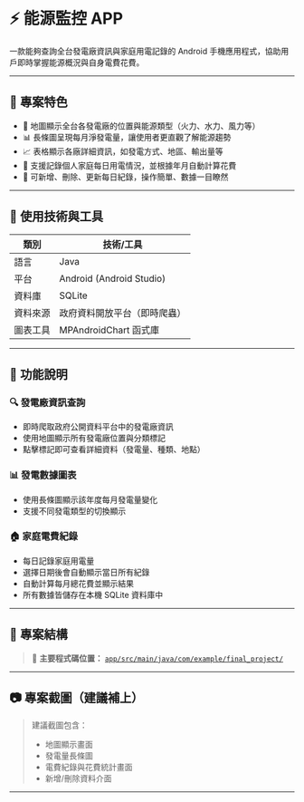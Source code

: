 # ⚡️ 能源監控 APP

一款能夠查詢全台發電廠資訊與家庭用電記錄的 Android 手機應用程式，協助用戶即時掌握能源概況與自身電費花費。

---

## 📌 專案特色
- 📍 地圖顯示全台各發電廠的位置與能源類型（火力、水力、風力等）
- 📊 長條圖呈現每月淨發電量，讓使用者更直觀了解能源趨勢
- 📈 表格顯示各廠詳細資訊，如發電方式、地區、輸出量等
- 🧾 支援記錄個人家庭每日用電情況，並根據年月自動計算花費
- 🔄 可新增、刪除、更新每日紀錄，操作簡單、數據一目瞭然

---

## 🔧 使用技術與工具

| 類別     | 技術/工具                |
|----------|---------------------------|
| 語言     | Java                      |
| 平台     | Android (Android Studio)  |
| 資料庫   | SQLite                    |
| 資料來源 | 政府資料開放平台（即時爬蟲） |
| 圖表工具 | MPAndroidChart 函式庫      |

---

## 🚀 功能說明

### 🔍 發電廠資訊查詢
- 即時爬取政府公開資料平台中的發電廠資訊
- 使用地圖顯示所有發電廠位置與分類標記
- 點擊標記即可查看詳細資料（發電量、種類、地點）

### 📊 發電數據圖表
- 使用長條圖顯示該年度每月發電量變化
- 支援不同發電類型的切換顯示

### 🏠 家庭電費紀錄
- 每日記錄家庭用電量
- 選擇日期後會自動顯示當日所有紀錄
- 自動計算每月總花費並顯示結果
- 所有數據皆儲存在本機 SQLite 資料庫中

---

## 📁 專案結構

> 📌 **主要程式碼位置：** [`app/src/main/java/com/example/final_project/`](app/src/main/java/com/example/final_project/)

---

## 📷 專案截圖（建議補上）
> 建議截圖包含：
> - 地圖顯示畫面
> - 發電量長條圖
> - 電費紀錄與花費統計畫面
> - 新增/刪除資料介面

---


